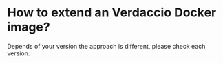 # How to extend an Verdaccio Docker image?

Depends of your version the approach is different, please check each version.
